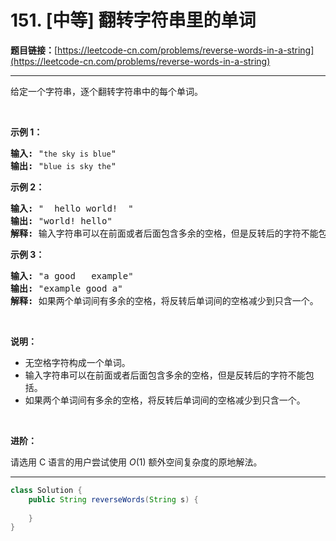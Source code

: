 # 151. [中等] 翻转字符串里的单词

**题目链接：**[https://leetcode-cn.com/problems/reverse-words-in-a-string](https://leetcode-cn.com/problems/reverse-words-in-a-string)

---

<div class="content__1Y2H">
 <div class="notranslate">
  <p>给定一个字符串，逐个翻转字符串中的每个单词。</p> 
  <p>&nbsp;</p> 
  <p><strong>示例 1：</strong></p> 
  <pre class="language-text"><strong>输入:</strong> "<code>the sky is blue</code>"
<strong>输出:&nbsp;</strong>"<code>blue is sky the</code>"
</pre> 
  <p><strong>示例 2：</strong></p> 
  <pre class="language-text"><strong>输入:</strong> " &nbsp;hello world! &nbsp;"
<strong>输出:&nbsp;</strong>"world! hello"
<strong>解释: </strong>输入字符串可以在前面或者后面包含多余的空格，但是反转后的字符不能包括。
</pre> 
  <p><strong>示例 3：</strong></p> 
  <pre class="language-text"><strong>输入:</strong> "a good &nbsp; example"
<strong>输出:&nbsp;</strong>"example good a"
<strong>解释: </strong>如果两个单词间有多余的空格，将反转后单词间的空格减少到只含一个。
</pre> 
  <p>&nbsp;</p> 
  <p><strong>说明：</strong></p> 
  <ul> 
   <li>无空格字符构成一个单词。</li> 
   <li>输入字符串可以在前面或者后面包含多余的空格，但是反转后的字符不能包括。</li> 
   <li>如果两个单词间有多余的空格，将反转后单词间的空格减少到只含一个。</li> 
  </ul> 
  <p>&nbsp;</p> 
  <p><strong>进阶：</strong></p> 
  <p>请选用 C 语言的用户尝试使用&nbsp;<em>O</em>(1) 额外空间复杂度的原地解法。</p> 
 </div>
</div>

---

```java
class Solution {
    public String reverseWords(String s) {
        
    }
}
```